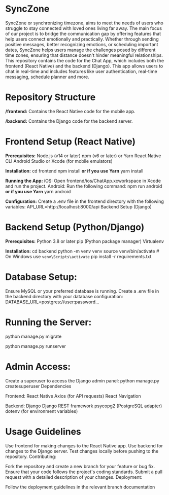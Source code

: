 # SyncZone
SyncZone or synchronizing timezone, aims to meet the needs of users who struggle to stay connected with loved ones living far away. The main focus of our project is to bridge the communication gap by offering features that help users connect emotionally and practically. Whether through sending positive messages, better recognizing emotions, or scheduling important dates, SyncZone helps users manage the challenges posed by different time zones, ensuring that distance doesn't hinder meaningful relationships.
This repository contains the code for the Chat App, which includes both the frontend (React Native) and the backend (Django). This app allows users to chat in real-time and includes features like user authentication, real-time messaging, schedule planner and more.

# Repository Structure
**/frontend:** Contains the React Native code for the mobile app.

**/backend:** Contains the Django code for the backend server.

# Frontend Setup (React Native)
**Prerequisites:**
Node.js (v14 or later)
npm (v6 or later) or Yarn
React Native CLI
Android Studio or Xcode (for mobile emulators)

**Installation:**
cd frontend
npm install
**or if you use Yarn**
yarn install

**Running the App:**
iOS: Open frontend/ios/ChatApp.xcworkspace in Xcode and run the project.
Android: Run the following command:
npm run android
**or if you use Yarn**
yarn android

**Configuration:**
Create a .env file in the frontend directory with the following variables:
API_URL=http://localhost:8000/api
Backend Setup (Django)

# Backend Setup (Python/Django)
**Prerequisites:**
Python 3.8 or later
pip (Python package manager)
Virtualenv

**Installation:**
cd backend
python -m venv venv
source venv/bin/activate  # On Windows use `venv\Scripts\activate`
pip install -r requirements.txt

# Database Setup:

Ensure MySQL or your preferred database is running.
Create a .env file in the backend directory with your database configuration:
DATABASE_URL=postgres://user:password...

# Running the Server:
python manage.py migrate

python manage.py runserver

# Admin Access:
Create a superuser to access the Django admin panel:
python manage.py createsuperuser
Dependencies

Frontend:
React Native
Axios (for API requests)
React Navigation

Backend:
Django
Django REST framework
psycopg2 (PostgreSQL adapter)
dotenv (for environment variables)

# Usage Guidelines
Use frontend for making changes to the React Native app.
Use backend for changes to the Django server.
Test changes locally before pushing to the repository.
Contributing:

Fork the repository and create a new branch for your feature or bug fix.
Ensure that your code follows the project's coding standards.
Submit a pull request with a detailed description of your changes.
Deployment:

Follow the deployment guidelines in the relevant branch documentation
